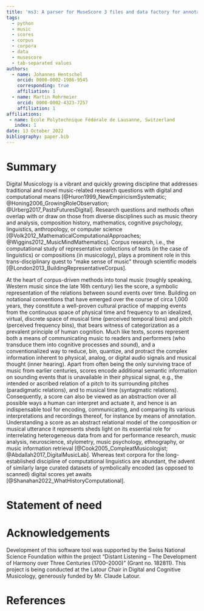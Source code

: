 ```yaml
---
title: 'ms3: A parser for MuseScore 3 files and data factory for annotated music corpora.'
tags:
  - python
  - music
  - scores
  - corpus
  - corpora
  - data
  - musescore
  - tab-separated values
authors:
  - name: Johannes Hentschel
    orcid: 0000-0002-1986-9545
    corresponding: true
    affiliation: 1
  - name: Martin Rohrmeier
    orcid: 0000-0002-4323-7257
    affiliation: 1
affiliations:
 - name: École Polytechnique Fédérale de Lausanne, Switzerland
   index: 1
date: 13 October 2022
bibliography: paper.bib
---
```


# Summary

Digital Musicology is a vibrant and quickly growing discipline that addresses traditional and novel music-related research questions with digital and computational means [@Huron1999_NewEmpiricismSystematic; @Honing2006_GrowingRoleObservation; @Urberg2017_PastsFuturesDigital].
Research questions and methods often overlap with or draw on those from diverse disciplines such as music theory and analysis, composition history, mathematics, cognitive psychology, linguistics, anthropology, or computer science [@Volk2012_MathematicalComputationalApproaches; @Wiggins2012_MusicMindMathematics].
Corpus research, i.e., the computational study of representative collections of texts (in the case of linguistics) or compositions (in musicology), plays a prominent role in this trans-disciplinary quest to "make sense of music" through scientific models [@London2013_BuildingRepresentativeCorpus].


At the heart of corpus-driven methods into tonal music (roughly speaking, Western music since the late 16th century) lies the score, a symbolic representation of the relations between sound events over time.
Building on notational conventions that have emerged over the course of circa 1,000 years, they constitute a well-proven cultural practice of mapping events from the continuous space of physical time and frequency to an idealized, virtual, discrete space of musical time (perceived temporal bins) and pitch (perceived frequency bins), that bears witness of categorization as a prevalent principle of human cognition.
Much like texts, scores represent both a means of communicating music to readers and performers (who transduce them into cognitive processes and sound), and a conventionalized way to reduce, bin, quantize, and protract the complex information inherent to physical, analog, or digital audio signals and musical thought (inner hearing).
Apart from often being the only surviving trace of music from earlier centuries, scores encode additional semantic information on sounding events that is unavailable in their physical signal, e.g., the intended or ascribed relation of a pitch to its surrounding pitches (paradigmatic relations), and to musical time (syntagmatic relations).
Consequently, a score can also be viewed as an abstraction over all possible ways a human can interpret and actuate it, and hence is an indispensable tool for encoding, communicating, and comparing its various interpretations and recordings thereof, for instance by means of annotation.  
Understanding a score as an abstract relational model of the composition or musical utterance it represents sheds light on its essential role for interrelating heterogeneous data from and for performance research, music analysis, neuroscience, stylometry, music psychology, ethnography, or music information retrieval [@Cook2005_CompleatMusicologist; @Abdallah2017_DigitalMusicLab].
Whereas text corpora for the long-established discipline of computational linguistics are abundant, the advent of similarly large curated datasets of symbolically encoded (as opposed to scanned) digital scores yet awaits [@Shanahan2022_WhatHistoryComputational].

# Statement of need




# Acknowledgements

Development of this software tool was supported by the Swiss National Science Foundation within the project “Distant Listening – The Development of Harmony over Three Centuries (1700–2000)” (Grant no. 182811). This project is being conducted at the Latour Chair in Digital and Cognitive Musicology, generously funded by Mr. Claude Latour.

# References
